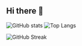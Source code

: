 ## Hi there 👋
![GitHub stats](https://github-readme-stats.vercel.app/api?username=J-shw)
![Top Langs](https://github-readme-stats.vercel.app/api/top-langs/?username=J-shw&langs_count=3)

![GitHub Streak](https://github-readme-streak-stats.herokuapp.com/?user=J-shw)


<!--
**J-shw/J-shw** is a ✨ _special_ ✨ repository because its `README.md` (this file) appears on your GitHub profile.

Here are some ideas to get you started:

- 🔭 I’m currently working on ...
- 🌱 I’m currently learning ...
- 👯 I’m looking to collaborate on ...
- 🤔 I’m looking for help with ...
- 💬 Ask me about ...
- 📫 How to reach me: ...
- 😄 Pronouns: ...
- ⚡ Fun fact: ...
-->
